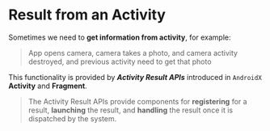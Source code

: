 # Result from an Activity

Sometimes we need to **get information from activity**, for example:
> App opens camera, camera takes a photo, and camera activity destroyed, and previous activity need to get that photo

This functionality is provided by **_Activity Result APIs_** introduced in `AndroidX` **Activity** and **Fragment**.
> The Activity Result APIs provide components for **registering** for a result, **launching** the result, and **handling** the result once it is dispatched by the system.

